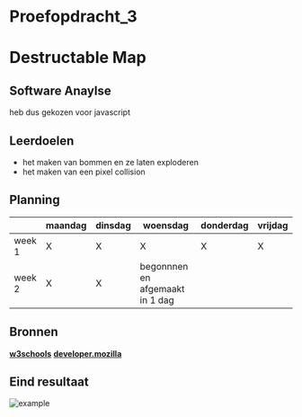 # Proefopdracht_3


# Destructable Map




## Software Anaylse      
  
heb dus gekozen voor javascript

## Leerdoelen 
- het maken van bommen en ze laten exploderen 
- het maken van een pixel collision


## Planning 

| | maandag | dinsdag | woensdag | donderdag | vrijdag |
| --- | --- | --- | --- | --- | --- |
|week 1 |X|X|X|X|X|X|
|week 2 |X|X|begonnnen en afgemaakt in 1 dag|

## Bronnen
**[w3schools](https://www.w3schools.com/tags/canvas_getimagedata.asp)**
**[developer.mozilla](https://developer.mozilla.org/en-US/docs/Web/API/Canvas_API/Tutorial/Pixel_manipulation_with_canvas)**


## Eind resultaat    
![example](https://repository-images.githubusercontent.com/220058505/a849ee80-00cb-11ea-9c24-84aab8cd2bf4)
